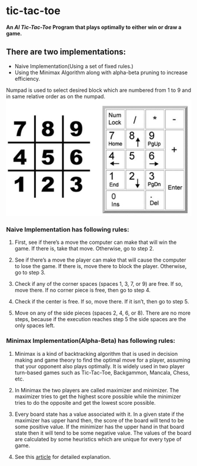 # tic-tac-toe
**An _AI Tic-Tac-Toe_ Program that plays optimally to either win or draw a game.**

## There are two implementations:
- Naive Implementation(Using a set of fixed rules.)
- Using the Minimax Algorithm along with alpha-beta pruning to increase efficiency.

Numpad is used to select desired block which are numbered from 1 to 9 and in same relative order as on the numpad.
![image](https://github.com/kumargauravsingh14/tic-tac-toe/blob/master/Numpad.jpg)

### Naive Implementation has following rules:

1. First, see if there’s a move the computer can make that will win the game. If there is, take that move. Otherwise, go to step 2.

2. See if there’s a move the player can make that will cause the computer to lose the game. If there is, move there to block the player. Otherwise, go to step 3.

3. Check if any of the corner spaces (spaces 1, 3, 7, or 9) are free. If so, move there. If no corner piece is free, then go to step 4.

4. Check if the center is free. If so, move there. If it isn’t, then go to step 5.

5. Move on any of the side pieces (spaces 2, 4, 6, or 8). There are no more steps, because if the execution reaches step 5 the side spaces are the only spaces left.

### Minimax Implementation(Alpha-Beta) has following rules:

1. Minimax is a kind of backtracking algorithm that is used in decision making and game theory to find the optimal move for a player, assuming that your opponent also plays optimally. It is widely used in two player turn-based games such as Tic-Tac-Toe, Backgammon, Mancala, Chess, etc.

2. In Minimax the two players are called maximizer and minimizer. The maximizer tries to get the highest score possible while the minimizer tries to do the opposite and get the lowest score possible.

3. Every board state has a value associated with it. In a given state if the maximizer has upper hand then, the score of the board will tend to be some positive value. If the minimizer has the upper hand in that board state then it will tend to be some negative value. The values of the board are calculated by some heuristics which are unique for every type of game.

4. See this [article](https://www.geeksforgeeks.org/minimax-algorithm-in-game-theory-set-4-alpha-beta-pruning/) for detailed explanation.

